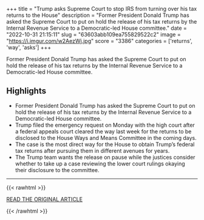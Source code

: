 +++
title = "Trump asks Supreme Court to stop IRS from turning over his tax returns to the House"
description = "Former President Donald Trump has asked the Supreme Court to put on hold the release of his tax returns by the Internal Revenue Service to a Democratic-led House committee."
date = "2022-10-31 21:15:11"
slug = "63603abb109ea755829522c2"
image = "https://i.imgur.com/w2AezWj.jpg"
score = "3386"
categories = ['returns', 'way', 'asks']
+++

Former President Donald Trump has asked the Supreme Court to put on hold the release of his tax returns by the Internal Revenue Service to a Democratic-led House committee.

## Highlights

- Former President Donald Trump has asked the Supreme Court to put on hold the release of his tax returns by the Internal Revenue Service to a Democratic-led House committee.
- Trump filed the emergency request on Monday with the high court after a federal appeals court cleared the way last week for the returns to be disclosed to the House Ways and Means Committee in the coming days.
- The case is the most direct way for the House to obtain Trump’s federal tax returns after pursuing them in different avenues for years.
- The Trump team wants the release on pause while the justices consider whether to take up a case reviewing the lower court rulings okaying their disclosure to the committee.

---

{{< rawhtml >}}
  <p class="article-category">
    <a target="_blank" href="https://www.cnn.com/2022/10/31/politics/trump-supreme-court-appeal/index.html">READ THE ORIGINAL ARTICLE</a>
  </p>
{{< /rawhtml >}}
